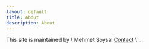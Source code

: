 ```yaml
---
layout: default
title: About
description: About
---
```


This site is maintained by \\
Mehmet Soysal <a href="mailto:{{ 'mehmet.soysal @kit.edu' | encode_email }}" title="Contact me">Contact</a>
 \\
...